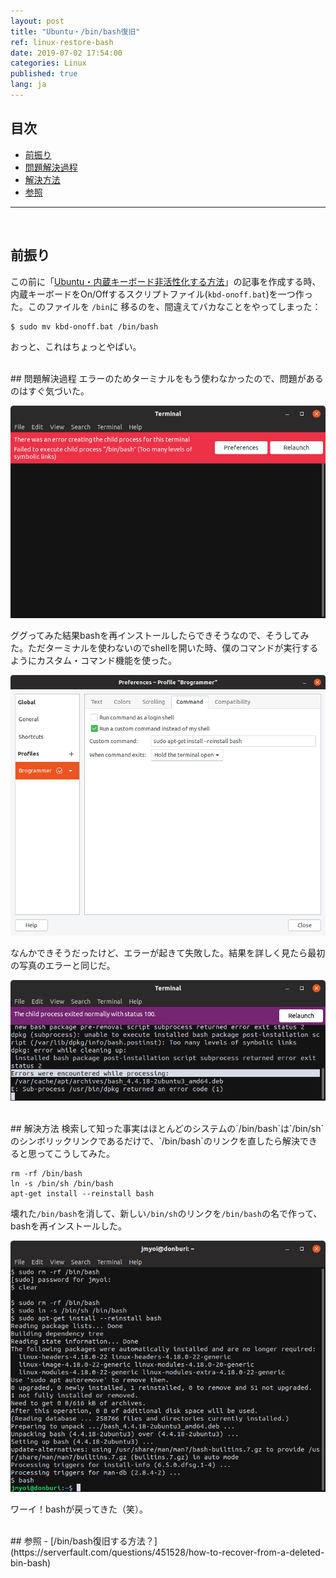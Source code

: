 ```yaml
---
layout: post
title: "Ubuntu・/bin/bash復旧"
ref: linux-restore-bash
date: 2019-07-02 17:54:00
categories: Linux
published: true
lang: ja
---
```


## 目次
- [前振り](#first)
- [問題解決過程](#issue)
- [解決方法 ](#solution)
- [参照](#ref)
<hr />
<br />

## 前振り <a id="first"></a>
この前に「[Ubuntu・内蔵キーボード非活性化する方法](https://myoiwritescode.github.io/linux/2019/06/30/ja-linux-disable-keyboard.html)」の記事を作成する時、内蔵キーボードをOn/Offするスクリプトファイル(`kbd-onoff.bat`)を一つ作った。このファイルを `/bin`に 移るのを、間違えてバカなことをやってしまった：
```
$ sudo mv kbd-onoff.bat /bin/bash
```

おっと、これはちょっとやばい。

<br />
## 問題解決過程 <a id="issue"></a>
エラーのためターミナルをもう使わなかったので、問題があるのはすぐ気づいた。

![エラーのイメジ　１](/assets/images/linux/restore-bash/error1.png)

ググってみた結果bashを再インストールしたらできそうなので、そうしてみた。ただターミナルを使わないのでshellを開いた時、僕のコマンドが実行するようにカスタム・コマンド機能を使った。

![커스텀 커맨드 イメジ　２](/assets/images/linux/restore-bash/custom-command.png)

なんかできそうだったけど、エラーが起きて失敗した。結果を詳しく見たら最初の写真のエラーと同じだ。

![エラーのイメジ　２](/assets/images/linux/restore-bash/error2.png)

<br />
## 解決方法 <a id="solution"></a>
検索して知った事実はほとんどのシステムの`/bin/bash`は`/bin/sh`のシンボリックリンクであるだけで、`/bin/bash`のリンクを直したら解決できると思ってこうしてみた。

```
rm -rf /bin/bash
ln -s /bin/sh /bin/bash
apt-get install --reinstall bash
```

壊れた`/bin/bash`を消して、新しい`/bin/sh`のリンクを`/bin/bash`の名で作って、bashを再インストールした。

![解決イメジ](/assets/images/linux/restore-bash/solution.png)

ワーイ！bashが戻ってきた（笑）。

<br />
## 参照 <a id="ref"></a>
- [/bin/bash復旧する方法？](https://serverfault.com/questions/451528/how-to-recover-from-a-deleted-bin-bash)
